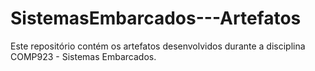# SistemasEmbarcados---Artefatos
Este repositório contém os artefatos desenvolvidos durante a disciplina COMP923 - Sistemas Embarcados.
